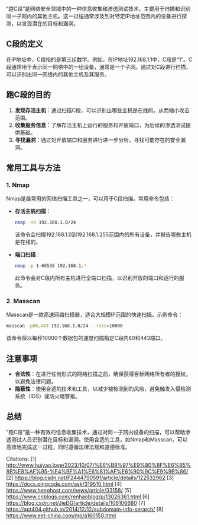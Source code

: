 “跑C段”是网络安全领域中的一种信息收集和渗透测试技术，主要用于扫描和识别同一子网内的其他主机。这一过程通常涉及到对特定IP地址范围内的设备进行探测，以发现潜在的目标和漏洞。

## C段的定义

在IP地址中，C段指的是第三组数字。例如，在IP地址192.168.1.1中，C段是“1”。C段通常用于表示同一网络中的一组设备，通常是一个子网。通过对C段进行扫描，可以识别出同一网络内的其他主机及其服务。

## 跑C段的目的

1. **发现存活主机**：通过扫描C段，可以识别出哪些主机是在线的，从而缩小攻击范围。
2. **收集服务信息**：了解存活主机上运行的服务和开放端口，为后续的渗透测试提供基础。
3. **寻找漏洞**：通过对开放端口和服务进行进一步分析，寻找可能存在的安全漏洞。

## 常用工具与方法

### 1. Nmap
Nmap是最常用的网络扫描工具之一，可以用于C段扫描。常用命令包括：
- **存活主机扫描**：
  ```bash
  nmap -sn 192.168.1.0/24
  ```
  该命令会扫描192.168.1.0到192.168.1.255范围内的所有设备，并报告哪些主机是在线的。

- **端口扫描**：
  ```bash
  nmap -p 1-65535 192.168.1.*
  ```
  此命令会对C段内所有主机进行全端口扫描，以识别开放的端口和运行的服务。

### 2. Masscan
Masscan是一款高速网络扫描器，适合大规模IP范围的快速扫描。示例命令：
```bash
masscan -p80,443 192.168.1.0/24 --rate=10000
```
该命令将以每秒10000个数据包的速度扫描指定C段内80和443端口。

## 注意事项

- **合法性**：在进行任何形式的网络扫描之前，确保获得目标网络所有者的授权，以避免法律问题。
- **隐蔽性**：使用合适的技术和工具，以减少被检测到的风险，避免触发入侵检测系统（IDS）或防火墙警报。

## 总结

“跑C段”是一种有效的信息收集技术，通过对同一子网内设备的扫描，可以帮助渗透测试人员识别潜在目标和漏洞。使用合适的工具，如Nmap和Masscan，可以高效地完成这一过程，同时遵循法律法规和道德标准。

Citations:
[1] http://www.huiyao.love/2023/10/07/%E6%B8%97%E9%80%8F%E6%B5%8B%E8%AF%95-%E4%BF%A1%E6%81%AF%E6%90%9C%E9%9B%86/
[2] https://blog.csdn.net/F2444790591/article/details/122532962
[3] https://docs.pingcode.com/ask/319510.html
[4] https://www.henghost.com/news/article/33158/
[5] https://www.cnblogs.com/renhaoblog/p/13026361.html
[6] https://blog.csdn.net/JieDG/article/details/106106680
[7] https://apt404.github.io/2014/12/12/subdomain-info-serarch/
[8] https://www.eet-china.com/mp/a160150.html